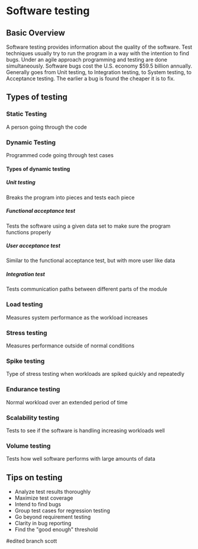 # Software testing
## Basic Overview
Software testing provides information about the quality of the software.
Test techniques usually try to run the program in a way with the intention to find bugs.
Under an agile approach programming and testing are done simultaneously.
Software bugs cost the U.S. economy $59.5 billion annually.
Generally goes from Unit testing, to Integration testing, to System testing, to Acceptance testing.
The earlier a bug is found the cheaper it is to fix.
## Types of testing
### Static Testing
A person going through the code
### Dynamic Testing
Programmed code going through test cases
#### Types of dynamic testing
##### Unit testing
Breaks the program into pieces and tests each piece
##### Functional acceptance test
Tests the software using a given data set to make sure the program functions properly
##### User acceptance test
Similar to the functional acceptance test, but with more user like data
##### Integration test
Tests communication paths between different parts of the module
### Load testing
Measures system performance as the workload increases
### Stress testing
Measures performance outside of normal conditions
### Spike testing
Type of stress testing when workloads are spiked quickly and repeatedly
### Endurance testing
Normal workload over an extended period of time
### Scalability testing
Tests to see if the software is handling increasing workloads well
### Volume testing
Tests how well software performs with large amounts of data
## Tips on testing
* Analyze test results thoroughly
* Maximize test coverage
* Intend to find bugs
* Group test cases for regression testing
* Go beyond requirement testing
* Clarity in bug reporting
* Find the "good enough" threshold

#edited branch
scott
